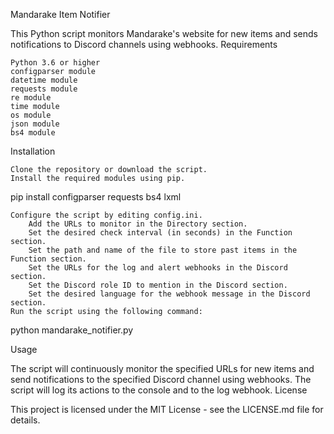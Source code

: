 Mandarake Item Notifier

This Python script monitors Mandarake's website for new items and sends notifications to Discord channels using webhooks.
Requirements

    Python 3.6 or higher
    configparser module
    datetime module
    requests module
    re module
    time module
    os module
    json module
    bs4 module

Installation

    Clone the repository or download the script.
    Install the required modules using pip.

pip install configparser requests bs4 lxml

    Configure the script by editing config.ini.
        Add the URLs to monitor in the Directory section.
        Set the desired check interval (in seconds) in the Function section.
        Set the path and name of the file to store past items in the Function section.
        Set the URLs for the log and alert webhooks in the Discord section.
        Set the Discord role ID to mention in the Discord section.
        Set the desired language for the webhook message in the Discord section.
    Run the script using the following command:

python mandarake_notifier.py

Usage

The script will continuously monitor the specified URLs for new items and send notifications to the specified Discord channel using webhooks. The script will log its actions to the console and to the log webhook.
License

This project is licensed under the MIT License - see the LICENSE.md file for details.
